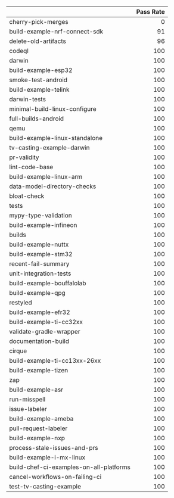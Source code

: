 |                                         |   Pass Rate |
|:----------------------------------------|------------:|
| cherry-pick-merges                      |           0 |
| build-example-nrf-connect-sdk           |          91 |
| delete-old-artifacts                    |          96 |
| codeql                                  |         100 |
| darwin                                  |         100 |
| build-example-esp32                     |         100 |
| smoke-test-android                      |         100 |
| build-example-telink                    |         100 |
| darwin-tests                            |         100 |
| minimal-build-linux-configure           |         100 |
| full-builds-android                     |         100 |
| qemu                                    |         100 |
| build-example-linux-standalone          |         100 |
| tv-casting-example-darwin               |         100 |
| pr-validity                             |         100 |
| lint-code-base                          |         100 |
| build-example-linux-arm                 |         100 |
| data-model-directory-checks             |         100 |
| bloat-check                             |         100 |
| tests                                   |         100 |
| mypy-type-validation                    |         100 |
| build-example-infineon                  |         100 |
| builds                                  |         100 |
| build-example-nuttx                     |         100 |
| build-example-stm32                     |         100 |
| recent-fail-summary                     |         100 |
| unit-integration-tests                  |         100 |
| build-example-bouffalolab               |         100 |
| build-example-qpg                       |         100 |
| restyled                                |         100 |
| build-example-efr32                     |         100 |
| build-example-ti-cc32xx                 |         100 |
| validate-gradle-wrapper                 |         100 |
| documentation-build                     |         100 |
| cirque                                  |         100 |
| build-example-ti-cc13xx-26xx            |         100 |
| build-example-tizen                     |         100 |
| zap                                     |         100 |
| build-example-asr                       |         100 |
| run-misspell                            |         100 |
| issue-labeler                           |         100 |
| build-example-ameba                     |         100 |
| pull-request-labeler                    |         100 |
| build-example-nxp                       |         100 |
| process-stale-issues-and-prs            |         100 |
| build-example-i-mx-linux                |         100 |
| build-chef-ci-examples-on-all-platforms |         100 |
| cancel-workflows-on-failing-ci          |         100 |
| test-tv-casting-example                 |         100 |